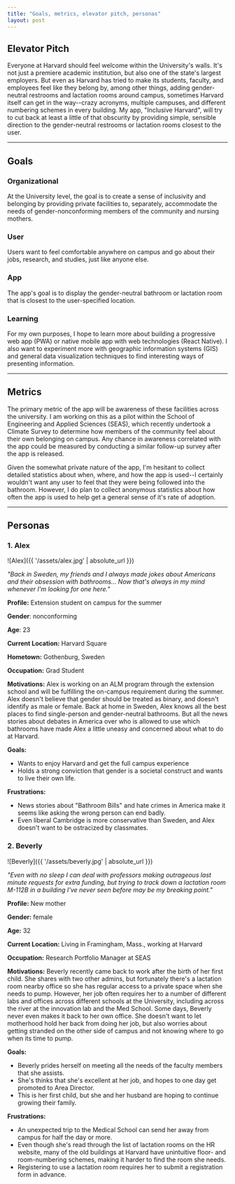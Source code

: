 ```yaml
---
title: "Goals, metrics, elevator pitch, personas"
layout: post
---
```


## Elevator Pitch

Everyone at Harvard should feel welcome within the University's walls. It's not just a premiere academic institution, but also one of the state's largest employers. But even as Harvard has tried to make its students, faculty, and employees feel like they belong by, among other things, adding gender-neutral restrooms and lactation rooms around campus, sometimes Harvard itself can get in the way--crazy acronyms, multiple campuses, and different numbering schemes in every building. My app, "Inclusive Harvard", will try to cut back at least a little of that obscurity by providing simple, sensible direction to the gender-neutral restrooms or lactation rooms closest to the user.

---

## Goals

### Organizational

At the University level, the goal is to create a sense of inclusivity and belonging by providing private facilities to, separately, accommodate the needs of gender-nonconforming members of the community and nursing mothers.

### User

Users want to feel comfortable anywhere on campus and go about their jobs, research, and studies, just like anyone else.

### App

The app's goal is to display the gender-neutral bathroom or lactation room that is closest to the user-specified location.

### Learning

For my own purposes, I hope to learn more about building a progressive web app (PWA) or native mobile app with web technologies (React Native). I also want to experiment more with geographic information systems (GIS) and general data visualization techniques to find interesting ways of presenting information.

---

## Metrics

The primary metric of the app will be awareness of these facilities across the university. I am working on this as a pilot within the School of Engineering and Applied Sciences (SEAS), which recently undertook a Climate Survey to determine how members of the community feel about their own belonging on campus. Any chance in awareness correlated with the app could be measured by conducting a similar follow-up survey after the app is released.

Given the somewhat private nature of the app, I'm hesitant to collect detailed statistics about when, where, and how the app is used--I certainly wouldn't want any user to feel that they were being followed into the bathroom. However, I do plan to collect anonymous statistics about how often the app is used to help get a general sense of it's rate of adoption.

---

## Personas

### 1. Alex

![Alex]({{ '/assets/alex.jpg' | absolute_url }})

_"Back in Sweden, my friends and I always made jokes about Americans and their obsession with bathrooms... Now that's always in my mind whenever I'm looking for one here."_

**Profile:** Extension student on campus for the summer

**Gender**: nonconforming

**Age**: 23

**Current Location:** Harvard Square

**Hometown:** Gothenburg, Sweden

**Occupation:** Grad Student

**Motivations:** Alex is working on an ALM program through the extension school and will be fulfilling the on-campus requirement during the summer. Alex doesn't believe that gender should be treated as binary, and doesn't identify as male or female. Back at home in Sweden, Alex knows all the best places to find single-person and gender-neutral bathrooms. But all the news stories about debates in America over who is allowed to use which bathrooms have made Alex a little uneasy and concerned about what to do at Harvard.

**Goals:**

- Wants to enjoy Harvard and get the full campus experience
- Holds a strong conviction that gender is a societal construct and wants to live their own life.

**Frustrations:**

- News stories about "Bathroom Bills" and hate crimes in America make it seems like asking the wrong person can end badly.
- Even liberal Cambridge is more conservative than Sweden, and Alex doesn't want to be ostracized by classmates.

### 2. Beverly

![Beverly]({{ '/assets/beverly.jpg' | absolute_url }})

_"Even with no sleep I can deal with professors making outrageous last minute requests for extra funding, but trying to track down a lactation room M-112B in a building I've never seen before may be my breaking point."_

**Profile:** New mother

**Gender:** female

**Age:** 32

**Current Location:** Living in Framingham, Mass., working at Harvard

**Occupation:** Research Portfolio Manager at SEAS

**Motivations:** Beverly recently came back to work after the birth of her first child. She shares with two other admins, but fortunately there's a lactation room nearby office so she has regular access to a private space when she needs to pump. However, her job often requires her to a number of different labs and offices across different schools at the University, including across the river at the innovation lab and the Med School. Some days, Beverly never even makes it back to her own office. She doesn't want to let motherhood hold her back from doing her job, but also worries about getting stranded on the other side of campus and not knowing where to go when its time to pump.

**Goals:**

- Beverly prides herself on meeting all the needs of the faculty members that she assists.
- She's thinks that she's excellent at her job, and hopes to one day get promoted to Area Director.
- This is her first child, but she and her husband are hoping to continue growing their family.

**Frustrations:**

- An unexpected trip to the Medical School can send her away from campus for half the day or more.
- Even though she's read through the list of lactation rooms on the HR website, many of the old buildings at Harvard have unintuitive floor- and room-numbering schemes, making it harder to find the room she needs.
- Registering to use a lactation room requires her to submit a registration form in advance.
